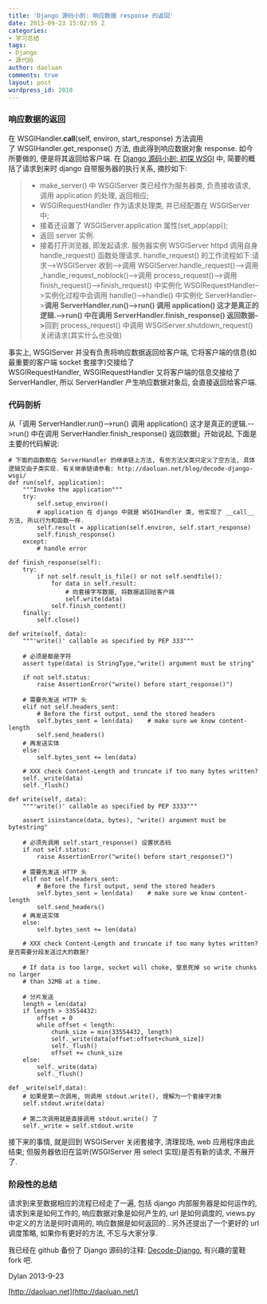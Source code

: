 ```yaml
---
title: 'Django 源码小剖: 响应数据 response 的返回'
date: 2013-09-23 15:02:55 Z
categories:
- 学习总结
tags:
- Django
- 源代码
author: daoluan
comments: true
layout: post
wordpress_id: 2010
---
```


### 响应数据的返回


在 WSGIHandler.__call__(self, environ, start_response) 方法调用了 WSGIHandler.get_response() 方法, 由此得到响应数据对象 response. 如今所要做的, 便是将其返回给客户端. 在 [Django 源码小剖: 初探 WSGI](http://daoluan.net/blog/decode-django-wsgi/) 中, 简要的概括了请求到来时 django 自带服务器的执行关系, 摘抄如下:


<blockquote>
<ul>
<li>make_server() 中 WSGIServer 类已经作为服务器类, 负责接收请求, 调用 application 的处理, 返回相应;</li>
<li>WSGIRequestHandler 作为请求处理类, 并已经配置在 WSGIServer 中;</li>
<li>接着还设置了 WSGIServer.application 属性(set_app(app));</li>
<li>返回 server 实例.</li>
<li>接着打开浏览器, 即发起请求. 服务器实例 WSGIServer httpd 调用自身 handle_request() 函数处理请求. handle_request() 的工作流程如下:请求–&gt;WSGIServer 收到–&gt;调用 WSGIServer.handle_request()–&gt;调用 _handle_request_noblock()–&gt;调用 process_request()–&gt;调用 finish_request()–&gt;finish_request() 中实例化 WSGIRequestHandler–&gt;实例化过程中会调用 handle()–&gt;handle() 中实例化 ServerHandler–&gt;<strong>调用 ServerHandler.run()–&gt;run() 调用 application() 这才是真正的逻辑.–&gt;run() 中在调用 ServerHandler.finish_response() 返回数据–&gt;</strong>回到 process_request() 中调用 WSGIServer.shutdown_request() 关闭请求(其实什么也没做)</li>
</ul>
</blockquote>


事实上, WSGIServer 并没有负责将响应数据返回给客户端, 它将客户端的信息(如最重要的客户端 socket 套接字)交接给了 WSGIRequestHandler, WSGIRequestHandler 又将客户端的信息交接给了 ServerHandler, 所以 ServerHandler 产生响应数据对象后, 会直接返回给客户端.


### 代码剖析


从「调用 ServerHandler.run()-->run() 调用 application() 这才是真正的逻辑.-->run() 中在调用 ServerHandler.finish_response() 返回数据」开始说起, 下面是主要的代码解说:


    # 下面的函数都在 ServerHandler 的继承链上方法, 有些方法父类只定义了空方法, 具体逻辑交由子类实现. 有关继承链请参看: http://daoluan.net/blog/decode-django-wsgi/
    def run(self, application):
        """Invoke the application"""
        try:
            self.setup_environ()
            # application 在 django 中就是 WSGIHandler 类, 他实现了 __call__ 方法, 所以行为和函数一样.
            self.result = application(self.environ, self.start_response)
            self.finish_response()
        except:
            # handle error

    def finish_response(self):
        try:
            if not self.result_is_file() or not self.sendfile():
                for data in self.result:
                    # 向套接字写数据, 将数据返回给客户端
                    self.write(data)
                self.finish_content()
        finally:
            self.close()

    def write(self, data):
        """'write()' callable as specified by PEP 333"""

        # 必须是都是字符
        assert type(data) is StringType,"write() argument must be string"

        if not self.status:
            raise AssertionError("write() before start_response()")

        # 需要先发送 HTTP 头
        elif not self.headers_sent:
            # Before the first output, send the stored headers
            self.bytes_sent = len(data)    # make sure we know content-length
            self.send_headers()
        # 再发送实体
        else:
            self.bytes_sent += len(data)

        # XXX check Content-Length and truncate if too many bytes written?
        self._write(data)
        self._flush()

    def write(self, data):
        """'write()' callable as specified by PEP 3333"""

        assert isinstance(data, bytes), "write() argument must be bytestring"

        # 必须先调用 self.start_response() 设置状态码
        if not self.status:
            raise AssertionError("write() before start_response()")

        # 需要先发送 HTTP 头
        elif not self.headers_sent:
            # Before the first output, send the stored headers
            self.bytes_sent = len(data)    # make sure we know content-length
            self.send_headers()
        # 再发送实体
        else:
            self.bytes_sent += len(data)

        # XXX check Content-Length and truncate if too many bytes written? 是否需要分段发送过大的数据?

        # If data is too large, socket will choke, 窒息死掉 so write chunks no larger
        # than 32MB at a time.

        # 分片发送
        length = len(data)
        if length > 33554432:
            offset = 0
            while offset < length:
                chunk_size = min(33554432, length)
                self._write(data[offset:offset+chunk_size])
                self._flush()
                offset += chunk_size
        else:
            self._write(data)
            self._flush()

    def _write(self,data):
        # 如果是第一次调用, 则调用 stdout.write(), 理解为一个套接字对象
        self.stdout.write(data)

        # 第二次调用就是直接调用 stdout.write() 了
        self._write = self.stdout.write


接下来的事情, 就是回到 WSGIServer 关闭套接字, 清理现场, web 应用程序由此结束; 但服务器依旧在监听(WSGIServer 用 select 实现)是否有新的请求, 不展开了.


### 阶段性的总结


请求到来至数据相应的流程已经走了一遍, 包括 django 内部服务器是如何运作的, 请求到来是如何工作的, 响应数据对象是如何产生的, url 是如何调度的, views.py 中定义的方法是何时调用的, 响应数据是如何返回的...另外还提出了一个更好的 url 调度策略, 如果你有更好的方法, 不忘与大家分享.

我已经在 github 备份了 Django 源码的注释: [Decode-Django](https://github.com/daoluan/Decode-Django), 有兴趣的童鞋 fork 吧.

Dylan 2013-9-23

[http://daoluan.net](http://daoluan.net/)
